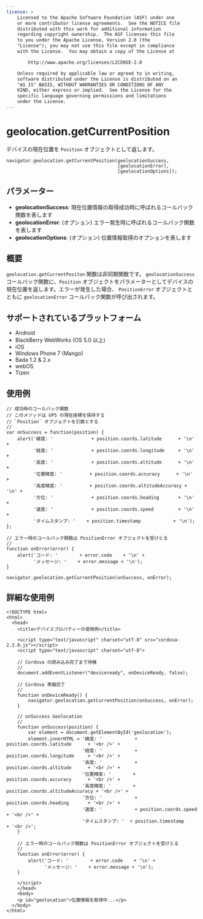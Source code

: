 ```yaml
---
license: >
    Licensed to the Apache Software Foundation (ASF) under one
    or more contributor license agreements.  See the NOTICE file
    distributed with this work for additional information
    regarding copyright ownership.  The ASF licenses this file
    to you under the Apache License, Version 2.0 (the
    "License"); you may not use this file except in compliance
    with the License.  You may obtain a copy of the License at

        http://www.apache.org/licenses/LICENSE-2.0

    Unless required by applicable law or agreed to in writing,
    software distributed under the License is distributed on an
    "AS IS" BASIS, WITHOUT WARRANTIES OR CONDITIONS OF ANY
    KIND, either express or implied.  See the License for the
    specific language governing permissions and limitations
    under the License.
---
```


geolocation.getCurrentPosition
==============================

デバイスの現在位置を `Position` オブジェクトとして返します。

    navigator.geolocation.getCurrentPosition(geolocationSuccess,
                                             [geolocationError],
                                             [geolocationOptions]);

パラメーター
----------

- __geolocationSuccess__: 現在位置情報の取得成功時に呼ばれるコールバック関数を表します
- __geolocationError__: (オプション) エラー発生時に呼ばれるコールバック関数を表します
- __geolocationOptions__: (オプション) 位置情報取得のオプションを表します

概要
-----------

`geolocation.getCurrentPositon` 関数は非同期関数です。 `geolocationSuccess` コールバック関数に、`Position` オブジェクトをパラメーターとしてデバイスの現在位置を返します。エラーが発生した場合、 `PositionError` オブジェクトとともに `geolocationError` コールバック関数が呼び出されます。


サポートされているプラットフォーム
-------------------

- Android
- BlackBerry WebWorks (OS 5.0 以上)
- iOS
- Windows Phone 7 (Mango)
- Bada 1.2 & 2.x
- webOS
- Tizen

使用例
-------------

    // 成功時のコールバック関数
    // このメソッドは GPS の現在座標を保持する
    // `Position` オブジェクトを引数とする
    //
    var onSuccess = function(position) {
        alert('緯度: '              + position.coords.latitude      + '\n' +
              '経度: '              + position.coords.longitude     + '\n' +
              '高度: '              + position.coords.altitude      + '\n' +
              '位置精度: '          + position.coords.accuracy      + '\n' +
              '高度精度: '          + position.coords.altitudeAccuracy + '\n' +
              '方位: '              + position.coords.heading       + '\n' +
              '速度: '              + position.coords.speed         + '\n' +
              'タイムスタンプ: '    + position.timestamp            + '\n');
    };

    // エラー時のコールバック関数は PositionError オブジェクトを受けとる
    //
    function onError(error) {
        alert('コード: '        + error.code    + '\n' +
              'メッセージ: '    + error.message + '\n');
    }

    navigator.geolocation.getCurrentPosition(onSuccess, onError);

詳細な使用例
------------

    <!DOCTYPE html>
    <html>
      <head>
        <title>デバイスプロパティーの使用例</title>

        <script type="text/javascript" charset="utf-8" src="cordova-2.2.0.js"></script>
        <script type="text/javascript" charset="utf-8">

        // Cordova の読み込み完了まで待機
        //
        document.addEventListener("deviceready", onDeviceReady, false);

        // Cordova 準備完了
        //
        function onDeviceReady() {
            navigator.geolocation.getCurrentPosition(onSuccess, onError);
        }

        // onSuccess Geolocation
        //
        function onSuccess(position) {
            var element = document.getElementById('geolocation');
            element.innerHTML = '緯度: '            + position.coords.latitude      + '<br />' +
                                '経度: '            + position.coords.longitude     + '<br />' +
                                '高度: '            + position.coords.altitude      + '<br />' +
                                '位置精度: '        + position.coords.accuracy      + '<br />' +
                                '高度精度: '        + position.coords.altitudeAccuracy + '<br />' +
                                '方位: '            + position.coords.heading       + '<br />' +
                                '速度: '            + position.coords.speed         + '<br />' +
                                'タイムスタンプ: '  + position.timestamp            + '<br />';
        }

        // エラー時のコールバック関数は PositionError オブジェクトを受けとる
        //
        function onError(error) {
            alert('コード: '        + error.code    + '\n' +
                  'メッセージ: '    + error.message + '\n');
        }

        </script>
        </head>
        <body>
        <p id="geolocation">位置情報を取得中...</p>
      </body>
    </html>
